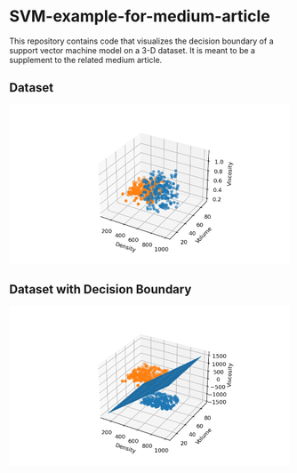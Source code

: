 # SVM-example-for-medium-article

This repository contains code that visualizes the decision boundary of a support vector machine model on a 3-D dataset. It is meant to be a supplement to the related medium article.

## Dataset
![Dataset](images/dataset.png)

## Dataset with Decision Boundary
![Dataset](images/dataset-decision-boundary.png)
